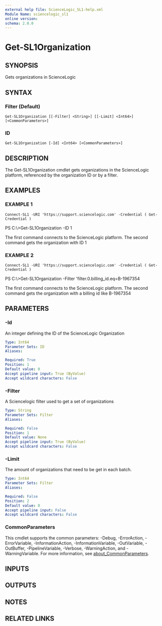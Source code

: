 ```yaml
---
external help file: ScienceLogic_SL1-help.xml
Module Name: sciencelogic_sl1
online version:
schema: 2.0.0
---
```


# Get-SL1Organization

## SYNOPSIS
Gets organizations in ScienceLogic

## SYNTAX

### Filter (Default)
```
Get-SL1Organization [[-Filter] <String>] [[-Limit] <Int64>] [<CommonParameters>]
```

### ID
```
Get-SL1Organization [-Id] <Int64> [<CommonParameters>]
```

## DESCRIPTION
The Get-SL1Organization cmdlet gets organizations in the ScienceLogic platform, referenced by the organization ID or by a filter.

## EXAMPLES

### EXAMPLE 1
```
Connect-SL1 -URI 'https://support.sciencelogic.com' -Credential ( Get-Credential )
```

PS C:\\\>Get-SL1Organization -ID 1

The first command connects to the ScienceLogic platform.
The second command gets the organization with ID 1

### EXAMPLE 2
```
Connect-SL1 -URI 'https://support.sciencelogic.com' -Credential ( Get-Credential )
```

PS C:\\\>Get-SL1Organization -Filter 'filter.0.billing_id.eq=B-1967354

The first command connects to the ScienceLogic platform.
The second command gets the organization with a billing id like B-1967354

## PARAMETERS

### -Id
An integer defining the ID of the ScienceLogic Organization

```yaml
Type: Int64
Parameter Sets: ID
Aliases:

Required: True
Position: 1
Default value: 0
Accept pipeline input: True (ByValue)
Accept wildcard characters: False
```

### -Filter
A Sciencelogic filter used to get a set of organizations

```yaml
Type: String
Parameter Sets: Filter
Aliases:

Required: False
Position: 1
Default value: None
Accept pipeline input: True (ByValue)
Accept wildcard characters: False
```

### -Limit
The amount of organizations that need to be get in each batch.

```yaml
Type: Int64
Parameter Sets: Filter
Aliases:

Required: False
Position: 2
Default value: 0
Accept pipeline input: False
Accept wildcard characters: False
```

### CommonParameters
This cmdlet supports the common parameters: -Debug, -ErrorAction, -ErrorVariable, -InformationAction, -InformationVariable, -OutVariable, -OutBuffer, -PipelineVariable, -Verbose, -WarningAction, and -WarningVariable. For more information, see [about_CommonParameters](http://go.microsoft.com/fwlink/?LinkID=113216).

## INPUTS

## OUTPUTS

## NOTES

## RELATED LINKS
